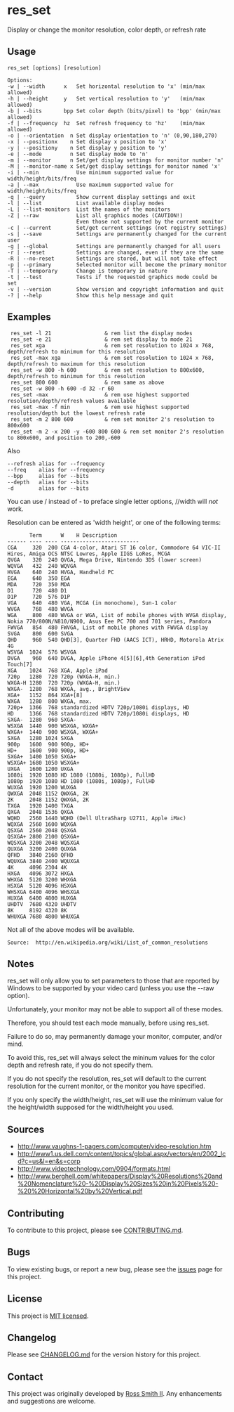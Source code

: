 # res_set 

Display or change the monitor resolution, color depth, or refresh rate

## Usage

````
res_set [options] [resolution]

Options:
-w | --width      x   Set horizontal resolution to 'x' (min/max allowed)
-h | --height     y   Set vertical resolution to 'y'   (min/max allowed)
-b | --bits       bpp Set color depth (bits/pixel) to 'bpp' (min/max allowed)
-f | --frequency  hz  Set refresh frequency to 'hz'    (min/max allowed)
-o | --orientation  n Set display orientation to 'n' (0,90,180,270)
-x | --positionx    n Set display x position to 'x'
-y | --positiony    n Set display y position to 'y'
-e | --mode         n Set display mode to 'n'
-m | --monitor      n Set/get display settings for monitor number 'n'
-M | --monitor-name x Set/get display settings for monitor named 'x'
-i | --min            Use minimum supported value for width/height/bits/freq
-a | --max            Use maximum supported value for width/height/bits/freq
-q | --query          Show current display settings and exit
-l | --list           List available display modes
-L | --list-monitors  List the names of the monitors
-Z | --raw            List all graphics modes (CAUTION!)
                      Even those not supported by the current monitor
-c | --current        Set/get current settings (not registry settings)
-s | --save           Settings are permanently changed for the current user
-g | --global         Settings are permanently changed for all users
-r | --reset          Settings are changed, even if they are the same
-R | --no-reset       Settings are stored, but will not take effect
-p | --primary        Selected monitor will become the primary monitor
-T | --temporary      Change is temporary in nature
-t | --test           Tests if the requested graphics mode could be set
-v | --version        Show version and copyright information and quit
-? | --help           Show this help message and quit
````

## Examples

````
 res_set -l 21                 & rem list the display modes
 res_set -e 21                 & rem set display to mode 21
 res_set xga                   & rem set resolution to 1024 x 768, depth/refresh to minimum for this resolution
 res_set -max xga              & rem set resolution to 1024 x 768, depth/refresh to maximum for this resolution
 res_set -w 800 -h 600         & rem set resolution to 800x600, depth/refresh to minimum for this resolution
 res_set 800 600               & rem same as above
 res_set -w 800 -h 600 -d 32 -r 60
 res_set -max                  & rem use highest supported resolution/depth/refresh values available
 res_set -max -f min           & rem use highest supported resolution/depth but the lowest refresh rate
 res_set -m 2 800 600          & rem set monitor 2's resolution to 800x600
 res_set -m 2 -x 200 -y -600 800 600 & rem set monitor 2's resolution to 800x600, and position to 200,-600
````

Also
````
--refresh alias for --frequency
--freq    alias for --frequency
--bpp     alias for --bits
--depth   alias for --bits
-d        alias for --bits
````

You can use / instead of - to preface single letter options, //width will *not* work.

Resolution can be entered as 'width height', or one of the following terms:

````
       Term      W    H Description
------ ---- ---- -------------------------
CGA     320  200 CGA 4-color, Atari ST 16 color, Commodore 64 VIC-II Hires, Amiga OCS NTSC Lowres, Apple IIGS LoRes, MCGA
QVGA    320  240 QVGA, Mega Drive, Nintendo 3DS (lower screen)
WQVGA   432  240 WQVGA
HVGA    640  240 HVGA, Handheld PC
EGA     640  350 EGA
MDA     720  350 MDA
D1      720  480 D1 
D1P     720  576 D1P 
VGA     640  480 VGA, MCGA (in monochome), Sun-1 color
WVGA    768  480 WVGA
WGA     800  480 WVGA or WGA, List of mobile phones with WVGA display, Nokia 770/800N/N810/N900, Asus Eee PC 700 and 701 series, Pandora
FWVGA   854  480 FWVGA, List of mobile phones with FWVGA display
SVGA    800  600 SVGA
QHD     960  540 QHD[3], Quarter FHD (AACS ICT), HRHD, Motorola Atrix 4G
WSVGA  1024  576 WSVGA
DVGA    960  640 DVGA, Apple iPhone 4[5][6],4th Generation iPod Touch[7]
XGA    1024  768 XGA, Apple iPad
720p   1280  720 720p (WXGA-H, min.)
WXGA-H 1280  720 720p (WXGA-H, min.)
WXGA-  1280  768 WXGA, avg., BrightView
XGA+   1152  864 XGA+[8]
WXGA   1280  800 WXGA, max.
720p+  1366  768 standardized HDTV 720p/1080i displays, HD
HD     1366  768 standardized HDTV 720p/1080i displays, HD
SXGA-  1280  960 SXGA-
WSXGA  1440  900 WSXGA, WXGA+
WXGA+  1440  900 WSXGA, WXGA+
SXGA   1280 1024 SXGA
900p   1600  900 900p, HD+
HD+    1600  900 900p, HD+
SXGA+  1400 1050 SXGA+
WSXGA+ 1680 1050 WSXGA+
UXGA   1600 1200 UXGA
1080i  1920 1080 HD 1080 (1080i, 1080p), FullHD
1080p  1920 1080 HD 1080 (1080i, 1080p), FullHD
WUXGA  1920 1200 WUXGA
QWXGA  2048 1152 QWXGA, 2K
2K     2048 1152 QWXGA, 2K
TXGA   1920 1400 TXGA
QXGA   2048 1536 QXGA
WQHD   2560 1440 WQHD (Dell UltraSharp U2711, Apple iMac)
WQXGA  2560 1600 WQXGA
QSXGA  2560 2048 QSXGA
QSXGA+ 2800 2100 QSXGA+
WQSXGA 3200 2048 WQSXGA
QUXGA  3200 2400 QUXGA
QFHD   3840 2160 QFHD
WQUXGA 3840 2400 WQUXGA
4K     4096 2304 4K
HXGA   4096 3072 HXGA
WHXGA  5120 3200 WHXGA
HSXGA  5120 4096 HSXGA
WHSXGA 6400 4096 WHSXGA
HUXGA  6400 4800 HUXGA
UHDTV  7680 4320 UHDTV
8K     8192 4320 8K
WHUXGA 7680 4800 WHUXGA
````

Not all of the above modes will be available.

    Source:  http://en.wikipedia.org/wiki/List_of_common_resolutions

## Notes

res_set will only allow you to set parameters to those that are reported by
Windows to be supported by your video card (unless you use the --raw option).

Unfortunately, your monitor may not be able to support all of these modes.

Therefore, you should test each mode manually, before using res_set.

Failure to do so, may permanently damage your monitor, computer, and/or mind.

To avoid this, res_set will always select the mininum values for the color
depth and refresh rate, if you do not specify them.

If you do not specify the resolution, res_set will default to the current
resolution for the current monitor, or the monitor you have specified.

If you only specify the width/height, res_set will use the minimum value 
for the height/width supposed for the width/height you used.

## Sources

  * http://www.vaughns-1-pagers.com/computer/video-resolution.htm
  * http://www1.us.dell.com/content/topics/global.aspx/vectors/en/2002_lcd?c=us&l=en&s=corp
  * http://www.videotechnology.com/0904/formats.html
  * http://www.berghell.com/whitepapers/Display%20Resolutions%20and%20Nomenclature%20-%20Display%20Sizes%20in%20Pixels%20-%20%20Horizontal%20by%20Vertical.pdf

## Contributing

To contribute to this project, please see [CONTRIBUTING.md](CONTRIBUTING.md).

## Bugs

To view existing bugs, or report a new bug, please see the [issues](/issues) page for this project.

## License

This project is [MIT licensed](LICENSE).

## Changelog

Please see [CHANGELOG.md](CHANGELOG.md) for the version history for this project.

## Contact

This project was originally developed by [Ross Smith II](mailto:ross@smithii.com).
Any enhancements and suggestions are welcome.
